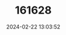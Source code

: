 ---
title: "161628"
category: "Narcinops tasmaniensis"
draft: false
date: 2024-02-22 13:03:52
languages:
  English: ["Tasmanian Numbfish"]
---